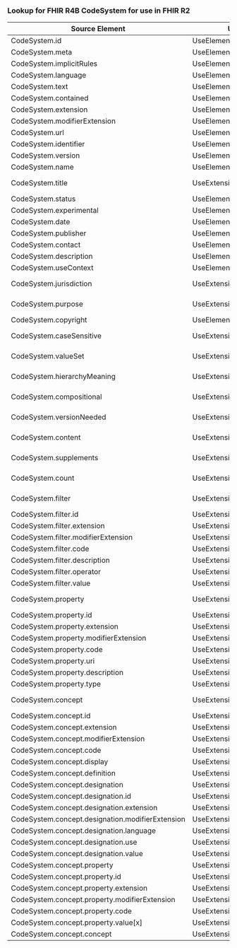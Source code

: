 ### Lookup for FHIR R4B CodeSystem for use in FHIR R2

| Source Element | Usage | Target |
| -------------- | ----- | ------ |
| CodeSystem.id | UseElementSameName | ValueSet.id |
| CodeSystem.meta | UseElementSameName | ValueSet.meta |
| CodeSystem.implicitRules | UseElementSameName | ValueSet.implicitRules |
| CodeSystem.language | UseElementSameName | ValueSet.language |
| CodeSystem.text | UseElementSameName | ValueSet.text |
| CodeSystem.contained | UseElementSameName | ValueSet.contained |
| CodeSystem.extension | UseElementSameName | ValueSet.extension |
| CodeSystem.modifierExtension | UseElementSameName | ValueSet.modifierExtension |
| CodeSystem.url | UseElementSameName | ValueSet.url |
| CodeSystem.identifier | UseElementSameName | ValueSet.identifier |
| CodeSystem.version | UseElementSameName | ValueSet.version |
| CodeSystem.name | UseElementSameName | ValueSet.name |
| CodeSystem.title | UseExtension | http://hl7.org/fhir/4.3/StructureDefinition/extension-CodeSystem.title |
| CodeSystem.status | UseElementSameName | ValueSet.status |
| CodeSystem.experimental | UseElementSameName | ValueSet.experimental |
| CodeSystem.date | UseElementSameName | ValueSet.date |
| CodeSystem.publisher | UseElementSameName | ValueSet.publisher |
| CodeSystem.contact | UseElementSameName | ValueSet.contact |
| CodeSystem.description | UseElementSameName | ValueSet.description |
| CodeSystem.useContext | UseElementSameName | ValueSet.useContext |
| CodeSystem.jurisdiction | UseExtension | http://hl7.org/fhir/4.3/StructureDefinition/extension-CodeSystem.jurisdiction |
| CodeSystem.purpose | UseExtension | http://hl7.org/fhir/4.3/StructureDefinition/extension-CodeSystem.purpose |
| CodeSystem.copyright | UseElementSameName | ValueSet.copyright |
| CodeSystem.caseSensitive | UseExtension | http://hl7.org/fhir/4.3/StructureDefinition/extension-CodeSystem.caseSensitive |
| CodeSystem.valueSet | UseExtension | http://hl7.org/fhir/4.3/StructureDefinition/extension-CodeSystem.valueSet |
| CodeSystem.hierarchyMeaning | UseExtension | http://hl7.org/fhir/4.3/StructureDefinition/extension-CodeSystem.hierarchyMeaning |
| CodeSystem.compositional | UseExtension | http://hl7.org/fhir/4.3/StructureDefinition/extension-CodeSystem.compositional |
| CodeSystem.versionNeeded | UseExtension | http://hl7.org/fhir/4.3/StructureDefinition/extension-CodeSystem.versionNeeded |
| CodeSystem.content | UseExtension | http://hl7.org/fhir/4.3/StructureDefinition/extension-CodeSystem.content |
| CodeSystem.supplements | UseExtension | http://hl7.org/fhir/4.3/StructureDefinition/extension-CodeSystem.supplements |
| CodeSystem.count | UseExtension | http://hl7.org/fhir/4.3/StructureDefinition/extension-CodeSystem.count |
| CodeSystem.filter | UseExtension | http://hl7.org/fhir/4.3/StructureDefinition/extension-CodeSystem.filter |
| CodeSystem.filter.id | UseExtensionFromAncestor | - |
| CodeSystem.filter.extension | UseExtensionFromAncestor | - |
| CodeSystem.filter.modifierExtension | UseExtensionFromAncestor | - |
| CodeSystem.filter.code | UseExtensionFromAncestor | - |
| CodeSystem.filter.description | UseExtensionFromAncestor | - |
| CodeSystem.filter.operator | UseExtensionFromAncestor | - |
| CodeSystem.filter.value | UseExtensionFromAncestor | - |
| CodeSystem.property | UseExtension | http://hl7.org/fhir/4.3/StructureDefinition/extension-CodeSystem.property |
| CodeSystem.property.id | UseExtensionFromAncestor | - |
| CodeSystem.property.extension | UseExtensionFromAncestor | - |
| CodeSystem.property.modifierExtension | UseExtensionFromAncestor | - |
| CodeSystem.property.code | UseExtensionFromAncestor | - |
| CodeSystem.property.uri | UseExtensionFromAncestor | - |
| CodeSystem.property.description | UseExtensionFromAncestor | - |
| CodeSystem.property.type | UseExtensionFromAncestor | - |
| CodeSystem.concept | UseExtension | http://hl7.org/fhir/4.3/StructureDefinition/extension-CodeSystem.concept |
| CodeSystem.concept.id | UseExtensionFromAncestor | - |
| CodeSystem.concept.extension | UseExtensionFromAncestor | - |
| CodeSystem.concept.modifierExtension | UseExtensionFromAncestor | - |
| CodeSystem.concept.code | UseExtensionFromAncestor | - |
| CodeSystem.concept.display | UseExtensionFromAncestor | - |
| CodeSystem.concept.definition | UseExtensionFromAncestor | - |
| CodeSystem.concept.designation | UseExtensionFromAncestor | - |
| CodeSystem.concept.designation.id | UseExtensionFromAncestor | - |
| CodeSystem.concept.designation.extension | UseExtensionFromAncestor | - |
| CodeSystem.concept.designation.modifierExtension | UseExtensionFromAncestor | - |
| CodeSystem.concept.designation.language | UseExtensionFromAncestor | - |
| CodeSystem.concept.designation.use | UseExtensionFromAncestor | - |
| CodeSystem.concept.designation.value | UseExtensionFromAncestor | - |
| CodeSystem.concept.property | UseExtensionFromAncestor | - |
| CodeSystem.concept.property.id | UseExtensionFromAncestor | - |
| CodeSystem.concept.property.extension | UseExtensionFromAncestor | - |
| CodeSystem.concept.property.modifierExtension | UseExtensionFromAncestor | - |
| CodeSystem.concept.property.code | UseExtensionFromAncestor | - |
| CodeSystem.concept.property.value[x] | UseExtensionFromAncestor | - |
| CodeSystem.concept.concept | UseExtensionFromAncestor | - |
